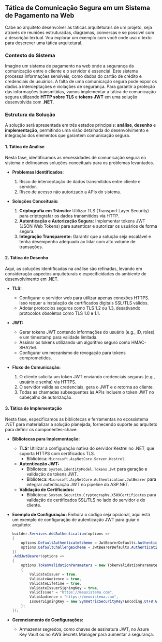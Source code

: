 ## Tática de Comunicação Segura em um Sistema de Pagamento na Web

Cabe ao arquiteto desenvolver as táticas arquiteturais de um projeto, seja através de reuniões estruturadas, diagramas, conversas e se possível com a descrição textual.
Vou explorar um exemplo com você onde uso o texto para descrever uma tática arquitetural.

### Contexto do Sistema

Imagine um sistema de pagamento na web onde a segurança da comunicação entre o cliente e o servidor é essencial. Este sistema processa informações sensíveis, como dados do cartão de crédito e credenciais de usuários. A falta de uma comunicação segura pode expor os dados a interceptações e violações de segurança. Para garantir a proteção das informações transmitidas, vamos implementar a tática de comunicação segura utilizando **HTTP sobre TLS** e **tokens JWT** em uma solução desenvolvida com **.NET**.

### Estrutura da Solução

A solução será apresentada em três estados principais: **análise**, **desenho** e **implementação**, permitindo uma visão detalhada do desenvolvimento e integração dos elementos que garantem comunicação segura.

#### 1. **Tática de Análise**

Nesta fase, identificamos as necessidades de comunicação segura no sistema e delineamos soluções conceituais para os problemas levantados.

- **Problemas Identificados:**
  1. Risco de interceptação de dados transmitidos entre cliente e servidor.
  2. Risco de acesso não autorizado a APIs do sistema.

- **Soluções Conceituais:**
  1. **Criptografia em Trânsito:** Utilizar TLS (Transport Layer Security) para criptografar os dados transmitidos via HTTP.
  2. **Autenticação e Autorização Segura:** Implementar tokens JWT (JSON Web Tokens) para autenticar e autorizar os usuários de forma segura.
  3. **Integração Transparente:** Garantir que a solução seja escalável e tenha desempenho adequado ao lidar com alto volume de transações.

#### 2. **Tática de Desenho**

Aqui, as soluções identificadas na análise são refinadas, levando em consideração aspectos arquiteturais e especificidades do ambiente de desenvolvimento em .NET.

- **TLS:**
  - Configurar o servidor web para utilizar apenas conexões HTTPS. Isso requer a instalação de certificados digitais SSL/TLS válidos.
  - Adotar protocolos seguros como TLS 1.2 ou 1.3, desativando protocolos obsoletos como TLS 1.0 e 1.1.

- **JWT:**
  - Gerar tokens JWT contendo informações do usuário (e.g., ID, roles) e um timestamp para validade limitada.
  - Assinar os tokens utilizando um algoritmo seguro como HMAC-SHA256.
  - Configurar um mecanismo de revogação para tokens comprometidos.

- **Fluxo de Comunicação:**
  1. O cliente solicita um token JWT enviando credenciais seguras (e.g., usuário e senha) via HTTPS.
  2. O servidor valida as credenciais, gera o JWT e o retorna ao cliente.
  3. Todas as chamadas subsequentes às APIs incluem o token JWT no cabeçalho de autorização.

#### 3. **Tática de Implementação**

Nesta fase, especificamos as bibliotecas e ferramentas no ecossistema .NET para materializar a solução planejada, fornecendo suporte ao arquiteto para definir os componentes-chave.

- **Bibliotecas para Implementação:**
  - **TLS:** Utilizar a configuração nativa do servidor Kestrel no .NET, que suporta HTTPS com certificados TLS.
    - Biblioteca: `Microsoft.AspNetCore.Server.Kestrel`.
  - **Autenticação JWT:**
    - Biblioteca: `System.IdentityModel.Tokens.Jwt` para geração e validação de tokens JWT.
    - Biblioteca: `Microsoft.AspNetCore.Authentication.JwtBearer` para integrar autenticação JWT no pipeline do ASP.NET.
  - **Validação de Certificados:**
    - Biblioteca: `System.Security.Cryptography.X509Certificates` para validação de certificados SSL/TLS no lado do servidor e do cliente.

- **Exemplo de Configuração:**
  Embora o código seja opcional, aqui está um exemplo de configuração de autenticação JWT para guiar o arquiteto:

    ```csharp
    builder.Services.AddAuthentication(options =>
    {
        options.DefaultAuthenticateScheme = JwtBearerDefaults.AuthenticationScheme;
        options.DefaultChallengeScheme = JwtBearerDefaults.AuthenticationScheme;
    })
    .AddJwtBearer(options =>
    {
        options.TokenValidationParameters = new TokenValidationParameters
        {
            ValidateIssuer = true,
            ValidateAudience = true,
            ValidateLifetime = true,
            ValidateIssuerSigningKey = true,
            ValidIssuer = "https://meusistema.com",
            ValidAudience = "https://meusistema.com",
            IssuerSigningKey = new SymmetricSecurityKey(Encoding.UTF8.GetBytes("MinhaChaveSecretaSuperSegura"))
        };
    });
    ```

- **Gerenciamento de Configurações:**
  - Armazenar segredos, como chaves de assinatura JWT, no Azure Key Vault ou no AWS Secrets Manager para aumentar a segurança.


